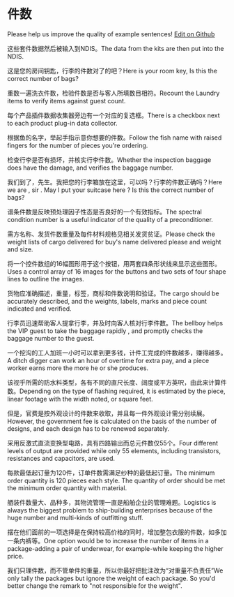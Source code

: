 # 件数

Please help us improve the quality of example sentences! [Edit on Github](https://github.com/jiyushe/jiyu-example-sentence-source/blob/main/chinese/jianshu.md)

<p><span class="chinese">这些套件数据然后被输入到NDIS。</span><span class="english">The data from the kits are then put into the NDIS.</span></p>

<p><span class="chinese">这是您的房间钥匙，行李的件数对了的吧？</span><span class="english">Here is your room key, Is this the correct number of bags?</span></p>

<p><span class="chinese">重数一遍洗衣件数，检验件数是否与客人所填数目相符。</span><span class="english">Recount the Laundry items to verify items against guest count.</span></p>

<p><span class="chinese">每个产品插件数据收集器旁边有一个对应的复选框。</span><span class="english">There is a checkbox next to each product plug-in data collector.</span></p>

<p><span class="chinese">根据鱼的名字，举起手指示意你想要的件数。</span><span class="english">Follow the fish name with raised fingers for the number of pieces you're ordering.</span></p>

<p><span class="chinese">检查行李是否有损坏，并核实行李件数。</span><span class="english">Whether the inspection baggage does have the damage, and verifies the baggage number.</span></p>

<p><span class="chinese">我们到了，先生。我把您的行李箱放在这里，可以吗？行李的件数正确吗？</span><span class="english">Here we are , sir . May I put your suitcase here ? Is this the correct number of bags?</span></p>

<p><span class="chinese">谱条件数是反映预处理因子性态是否良好的一个有效指标。</span><span class="english">The spectral condition number is a useful indicator of the quality of a preconditioner.</span></p>

<p><span class="chinese">需方名称、发货件数重量及每件材料规格见相关发货贫证。</span><span class="english">Please check the weight lists of cargo delivered for buy's name delivered please and weight and size.</span></p>

<p><span class="chinese">将一个控件数组的16幅图形用于这个按钮，用两套四条形状线来显示这些图形。</span><span class="english">Uses a control array of 16 images for the buttons and two sets of four shape lines to outline the images.</span></p>

<p><span class="chinese">货物应准确描述，重量，标签，商标和件数说明和验证。</span><span class="english">The cargo should be accurately described, and the weights, labels, marks and piece count indicated and verified.</span></p>

<p><span class="chinese">行李员迅速帮助客人提拿行李，并及时向客人核对行李件数。</span><span class="english">The bellboy helps the VIP guest to take the baggage rapidly , and promptly checks the baggage number to the guest.</span></p>

<p><span class="chinese">一个挖沟的工人加班一小时可以拿到更多钱，计件工完成的件数越多，赚得越多。</span><span class="english">A ditch digger can work an hour of overtime for extra pay, and a piece worker earns more the more he or she produces.</span></p>

<p><span class="chinese">该视乎所需的防水料类型，各有不同的直尺长度、阔度或平方英呎，由此来计算件数。</span><span class="english">Depending on the type of flashing required, it is estimated by the piece, linear footage with the width noted, or square feet.</span></p>

<p><span class="chinese">但是，官费是按外观设计的件数来收取，并且每一件外观设计需分别续展。</span><span class="english">However, the government fee is calculated on the basis of the number of designs, and each design has to be renewed separately.</span></p>

<p><span class="chinese">采用反激式直流变换型电路，具有四路输出而总元件数仅55个。</span><span class="english">Four different levels of output are provided while only 55 elements, including transistors, resistances and capacitors, are used.</span></p>

<p><span class="chinese">每款最低起订量为120件，订单件数需满足纱种的最低起订量。</span><span class="english">The minimum order quantity is 120 pieces each style. The quantity of order should be met the minimum order quantity with material.</span></p>

<p><span class="chinese">舾装件数量大、品种多，其物流管理一直是船舶企业的管理难题。</span><span class="english">Logistics is always the biggest problem to ship-building enterprises because of the huge number and multi-kinds of outfitting stuff.</span></p>

<p><span class="chinese">摆在他们面前的一项选择是在保持较高价格的同时，增加整包衣服的件数，如多加一条内裤等。</span><span class="english">One option would be to increase the number of items in a package-adding a pair of underwear, for example-while keeping the higher price.</span></p>

<p><span class="chinese">我们只理件数，而不管单件的重量，所以你最好把批注改为“对重量不负责任”</span><span class="english">We only tally the packages but ignore the weight of each package. So you'd better change the remark to "not responsible for the weight".</span></p>

